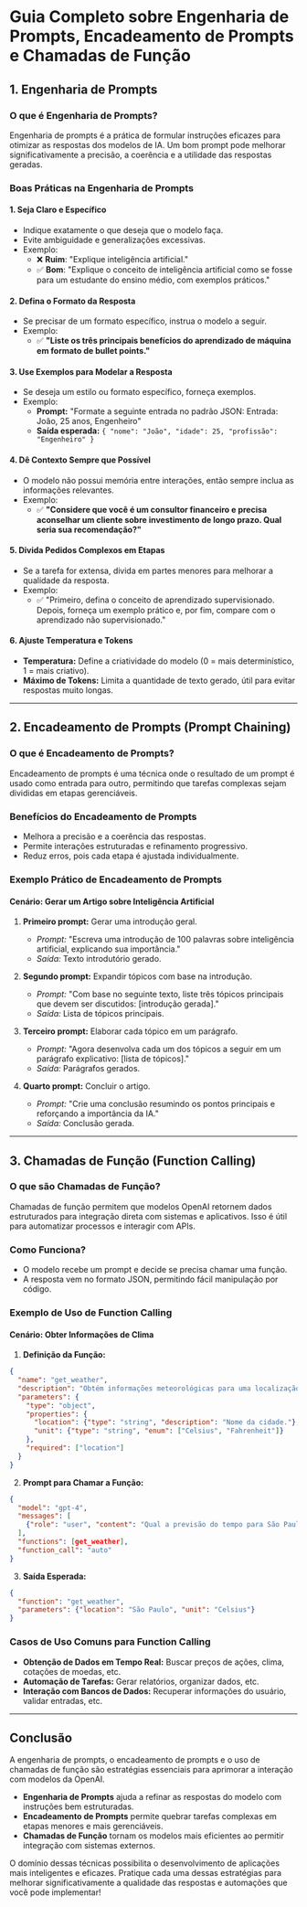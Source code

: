 # **Guia Completo sobre Engenharia de Prompts, Encadeamento de Prompts e Chamadas de Função**

## **1. Engenharia de Prompts**

### **O que é Engenharia de Prompts?**
Engenharia de prompts é a prática de formular instruções eficazes para otimizar as respostas dos modelos de IA. Um bom prompt pode melhorar significativamente a precisão, a coerência e a utilidade das respostas geradas.

### **Boas Práticas na Engenharia de Prompts**

#### **1. Seja Claro e Específico**
- Indique exatamente o que deseja que o modelo faça.
- Evite ambiguidade e generalizações excessivas.
- Exemplo:
  - ❌ **Ruim**: "Explique inteligência artificial."
  - ✅ **Bom**: "Explique o conceito de inteligência artificial como se fosse para um estudante do ensino médio, com exemplos práticos."

#### **2. Defina o Formato da Resposta**
- Se precisar de um formato específico, instrua o modelo a seguir.
- Exemplo:
  - ✅ **"Liste os três principais benefícios do aprendizado de máquina em formato de bullet points."**

#### **3. Use Exemplos para Modelar a Resposta**
- Se deseja um estilo ou formato específico, forneça exemplos.
- Exemplo:
  - **Prompt:** "Formate a seguinte entrada no padrão JSON:
    Entrada: João, 25 anos, Engenheiro"
  - **Saída esperada:** `{ "nome": "João", "idade": 25, "profissão": "Engenheiro" }`

#### **4. Dê Contexto Sempre que Possível**
- O modelo não possui memória entre interações, então sempre inclua as informações relevantes.
- Exemplo:
  - ✅ **"Considere que você é um consultor financeiro e precisa aconselhar um cliente sobre investimento de longo prazo. Qual seria sua recomendação?"**

#### **5. Divida Pedidos Complexos em Etapas**
- Se a tarefa for extensa, divida em partes menores para melhorar a qualidade da resposta.
- Exemplo:
  - ✅ "Primeiro, defina o conceito de aprendizado supervisionado. Depois, forneça um exemplo prático e, por fim, compare com o aprendizado não supervisionado."

#### **6. Ajuste Temperatura e Tokens**
- **Temperatura:** Define a criatividade do modelo (0 = mais determinístico, 1 = mais criativo).
- **Máximo de Tokens:** Limita a quantidade de texto gerado, útil para evitar respostas muito longas.

---

## **2. Encadeamento de Prompts (Prompt Chaining)**

### **O que é Encadeamento de Prompts?**
Encadeamento de prompts é uma técnica onde o resultado de um prompt é usado como entrada para outro, permitindo que tarefas complexas sejam divididas em etapas gerenciáveis.

### **Benefícios do Encadeamento de Prompts**
- Melhora a precisão e a coerência das respostas.
- Permite interações estruturadas e refinamento progressivo.
- Reduz erros, pois cada etapa é ajustada individualmente.

### **Exemplo Prático de Encadeamento de Prompts**

#### **Cenário: Gerar um Artigo sobre Inteligência Artificial**

1. **Primeiro prompt:** Gerar uma introdução geral.
   - *Prompt:* "Escreva uma introdução de 100 palavras sobre inteligência artificial, explicando sua importância."
   - *Saída:* Texto introdutório gerado.

2. **Segundo prompt:** Expandir tópicos com base na introdução.
   - *Prompt:* "Com base no seguinte texto, liste três tópicos principais que devem ser discutidos: [introdução gerada]."
   - *Saída:* Lista de tópicos principais.

3. **Terceiro prompt:** Elaborar cada tópico em um parágrafo.
   - *Prompt:* "Agora desenvolva cada um dos tópicos a seguir em um parágrafo explicativo: [lista de tópicos]."
   - *Saída:* Parágrafos gerados.

4. **Quarto prompt:** Concluir o artigo.
   - *Prompt:* "Crie uma conclusão resumindo os pontos principais e reforçando a importância da IA."
   - *Saída:* Conclusão gerada.

---

## **3. Chamadas de Função (Function Calling)**

### **O que são Chamadas de Função?**
Chamadas de função permitem que modelos OpenAI retornem dados estruturados para integração direta com sistemas e aplicativos. Isso é útil para automatizar processos e interagir com APIs.

### **Como Funciona?**
- O modelo recebe um prompt e decide se precisa chamar uma função.
- A resposta vem no formato JSON, permitindo fácil manipulação por código.

### **Exemplo de Uso de Function Calling**

#### **Cenário: Obter Informações de Clima**

1. **Definição da Função:**
```json
{
  "name": "get_weather",
  "description": "Obtém informações meteorológicas para uma localização específica.",
  "parameters": {
    "type": "object",
    "properties": {
      "location": {"type": "string", "description": "Nome da cidade."},
      "unit": {"type": "string", "enum": ["Celsius", "Fahrenheit"]}
    },
    "required": ["location"]
  }
}
```

2. **Prompt para Chamar a Função:**
```json
{
  "model": "gpt-4",
  "messages": [
    {"role": "user", "content": "Qual a previsão do tempo para São Paulo?"}
  ],
  "functions": [get_weather],
  "function_call": "auto"
}
```

3. **Saída Esperada:**
```json
{
  "function": "get_weather",
  "parameters": {"location": "São Paulo", "unit": "Celsius"}
}
```

### **Casos de Uso Comuns para Function Calling**
- **Obtenção de Dados em Tempo Real:** Buscar preços de ações, clima, cotações de moedas, etc.
- **Automação de Tarefas:** Gerar relatórios, organizar dados, etc.
- **Interação com Bancos de Dados:** Recuperar informações do usuário, validar entradas, etc.

---

## **Conclusão**

A engenharia de prompts, o encadeamento de prompts e o uso de chamadas de função são estratégias essenciais para aprimorar a interação com modelos da OpenAI. 

- **Engenharia de Prompts** ajuda a refinar as respostas do modelo com instruções bem estruturadas.
- **Encadeamento de Prompts** permite quebrar tarefas complexas em etapas menores e mais gerenciáveis.
- **Chamadas de Função** tornam os modelos mais eficientes ao permitir integração com sistemas externos.

O domínio dessas técnicas possibilita o desenvolvimento de aplicações mais inteligentes e eficazes. Pratique cada uma dessas estratégias para melhorar significativamente a qualidade das respostas e automações que você pode implementar!